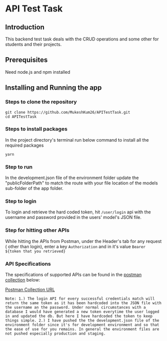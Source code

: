 # API Test Task

## Introduction
This backend test task deals with the CRUD operations and some other for students and their projects.

## Prerequisites
Need node.js and npm installed

## Installing and Running the app

### Steps to clone the repository

```
git clone https://github.com/MukeshKum26/APITestTask.git
cd APITestTask
```

### Steps to install packages
In the project directory's terminal run below command to install all the required packages
```
yarn
```
### Step to run
In the development.json file of the environment folder update the "publicFolderPath" to match the route with your file location of the models sub-folder of the app folder.

### Step to login

To login and retrieve the hard coded token, hit `/user/login` api with the username and password provided in the users' model's JSON file.

### Step for hitting other APIs

While hitting the APIs from Postman, under the Header's tab for any request ( other than login), enter a key `Authorization` and in it's value `Bearer ${token that you retrieved}`

### API Specifications

The specifications of supported APIs can be found in the [postman collection](https://learning.getpostman.com/docs/postman/collections/intro-to-collections/) below:

[Postman Collection URL](https://www.getpostman.com/collections/4946d58c0471bffb2701)

```Note: 1.) The login API for every successful credentials match will return the same token as it has been hardcoded into the JSON file with the username an the password. Under normal circumstances with a database I would have generated a new token everytime the user logged in and updated the db. But here I have hardcoded the token to keep things simple. 2.) I have pushed the the development.json file of the environment folder since it's for development environment and so that the ease of use for you remains. In general the environment files are not pushed especially production and staging. ```